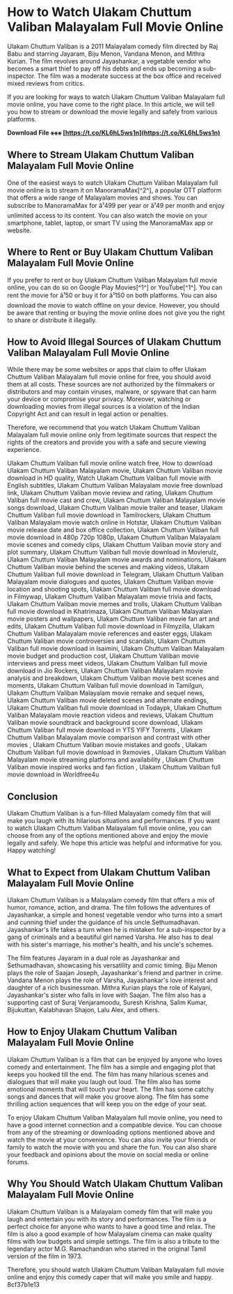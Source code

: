 
 
# How to Watch Ulakam Chuttum Valiban Malayalam Full Movie Online
 
Ulakam Chuttum Valiban is a 2011 Malayalam comedy film directed by Raj Babu and starring Jayaram, Biju Menon, Vandana Menon, and Mithra Kurian. The film revolves around Jayashankar, a vegetable vendor who becomes a smart thief to pay off his debts and ends up becoming a sub-inspector. The film was a moderate success at the box office and received mixed reviews from critics.
 
If you are looking for ways to watch Ulakam Chuttum Valiban Malayalam full movie online, you have come to the right place. In this article, we will tell you how to stream or download the movie legally and safely from various platforms.
 
**Download File ⚹⚹⚹ [https://t.co/KL6hL5ws1n](https://t.co/KL6hL5ws1n)**


 
## Where to Stream Ulakam Chuttum Valiban Malayalam Full Movie Online
 
One of the easiest ways to watch Ulakam Chuttum Valiban Malayalam full movie online is to stream it on ManoramaMax[^2^], a popular OTT platform that offers a wide range of Malayalam movies and shows. You can subscribe to ManoramaMax for â¹499 per year or â¹49 per month and enjoy unlimited access to its content. You can also watch the movie on your smartphone, tablet, laptop, or smart TV using the ManoramaMax app or website.
 
## Where to Rent or Buy Ulakam Chuttum Valiban Malayalam Full Movie Online
 
If you prefer to rent or buy Ulakam Chuttum Valiban Malayalam full movie online, you can do so on Google Play Movies[^1^] or YouTube[^1^]. You can rent the movie for â¹50 or buy it for â¹150 on both platforms. You can also download the movie to watch offline on your device. However, you should be aware that renting or buying the movie online does not give you the right to share or distribute it illegally.
 
## How to Avoid Illegal Sources of Ulakam Chuttum Valiban Malayalam Full Movie Online
 
While there may be some websites or apps that claim to offer Ulakam Chuttum Valiban Malayalam full movie online for free, you should avoid them at all costs. These sources are not authorized by the filmmakers or distributors and may contain viruses, malware, or spyware that can harm your device or compromise your privacy. Moreover, watching or downloading movies from illegal sources is a violation of the Indian Copyright Act and can result in legal action or penalties.
 
Therefore, we recommend that you watch Ulakam Chuttum Valiban Malayalam full movie online only from legitimate sources that respect the rights of the creators and provide you with a safe and secure viewing experience.
 
Ulakam Chuttum Valiban full movie online watch free,  How to download Ulakam Chuttum Valiban Malayalam movie,  Ulakam Chuttum Valiban movie download in HD quality,  Watch Ulakam Chuttum Valiban full movie with English subtitles,  Ulakam Chuttum Valiban Malayalam movie free download link,  Ulakam Chuttum Valiban movie review and rating,  Ulakam Chuttum Valiban full movie cast and crew,  Ulakam Chuttum Valiban Malayalam movie songs download,  Ulakam Chuttum Valiban movie trailer and teaser,  Ulakam Chuttum Valiban full movie download in Tamilrockers,  Ulakam Chuttum Valiban Malayalam movie watch online in Hotstar,  Ulakam Chuttum Valiban movie release date and box office collection,  Ulakam Chuttum Valiban full movie download in 480p 720p 1080p,  Ulakam Chuttum Valiban Malayalam movie scenes and comedy clips,  Ulakam Chuttum Valiban movie story and plot summary,  Ulakam Chuttum Valiban full movie download in Movierulz,  Ulakam Chuttum Valiban Malayalam movie awards and nominations,  Ulakam Chuttum Valiban movie behind the scenes and making videos,  Ulakam Chuttum Valiban full movie download in Telegram,  Ulakam Chuttum Valiban Malayalam movie dialogues and quotes,  Ulakam Chuttum Valiban movie location and shooting spots,  Ulakam Chuttum Valiban full movie download in Filmywap,  Ulakam Chuttum Valiban Malayalam movie trivia and facts,  Ulakam Chuttum Valiban movie memes and trolls,  Ulakam Chuttum Valiban full movie download in Khatrimaza,  Ulakam Chuttum Valiban Malayalam movie posters and wallpapers,  Ulakam Chuttum Valiban movie fan art and edits,  Ulakam Chuttum Valiban full movie download in Filmyzilla,  Ulakam Chuttum Valiban Malayalam movie references and easter eggs,  Ulakam Chuttum Valiban movie controversies and scandals,  Ulakam Chuttum Valiban full movie download in Isaimini,  Ulakam Chuttum Valiban Malayalam movie budget and production cost,  Ulakam Chuttum Valiban movie interviews and press meet videos,  Ulakam Chuttum Valiban full movie download in Jio Rockers,  Ulakam Chuttum Valiban Malayalam movie analysis and breakdown,  Ulakam Chuttum Valiban movie best scenes and moments,  Ulakam Chuttum Valiban full movie download in Tamilgun,  Ulakam Chuttum Valiban Malayalam movie remake and sequel news,  Ulakam Chuttum Valiban movie deleted scenes and alternate endings,  Ulakam Chuttum Valiban full movie download in Todaypk,  Ulakam Chuttum Valiban Malayalam movie reaction videos and reviews,  Ulakam Chuttum Valiban movie soundtrack and background score download,  Ulakam Chuttum Valiban full movie download in YTS YIFY Torrents ,  Ulakam Chuttum Valiban Malayalam movie comparison and contrast with other movies ,  Ulakam Chuttum Valiban movie mistakes and goofs ,  Ulakam Chuttum Valiban full movie download in 9xmovies ,  Ulakam Chuttum Valiban Malayalam movie streaming platforms and availability ,  Ulakam Chuttum Valiban movie inspired works and fan fiction ,  Ulakam Chuttum Valiban full movie download in Worldfree4u
 
## Conclusion
 
Ulakam Chuttum Valiban is a fun-filled Malayalam comedy film that will make you laugh with its hilarious situations and performances. If you want to watch Ulakam Chuttum Valiban Malayalam full movie online, you can choose from any of the options mentioned above and enjoy the movie legally and safely. We hope this article was helpful and informative for you. Happy watching!
  
## What to Expect from Ulakam Chuttum Valiban Malayalam Full Movie Online
 
Ulakam Chuttum Valiban is a Malayalam comedy film that offers a mix of humor, romance, action, and drama. The film follows the adventures of Jayashankar, a simple and honest vegetable vendor who turns into a smart and cunning thief under the guidance of his uncle Sethumadhavan. Jayashankar's life takes a turn when he is mistaken for a sub-inspector by a gang of criminals and a beautiful girl named Varsha. He also has to deal with his sister's marriage, his mother's health, and his uncle's schemes.
 
The film features Jayaram in a dual role as Jayashankar and Sethumadhavan, showcasing his versatility and comic timing. Biju Menon plays the role of Saajan Joseph, Jayashankar's friend and partner in crime. Vandana Menon plays the role of Varsha, Jayashankar's love interest and daughter of a rich businessman. Mithra Kurian plays the role of Kalyani, Jayashankar's sister who falls in love with Saajan. The film also has a supporting cast of Suraj Venjaramoodu, Suresh Krishna, Salim Kumar, Bijukuttan, Kalabhavan Shajon, Lalu Alex, and others.
 
## How to Enjoy Ulakam Chuttum Valiban Malayalam Full Movie Online
 
Ulakam Chuttum Valiban is a film that can be enjoyed by anyone who loves comedy and entertainment. The film has a simple and engaging plot that keeps you hooked till the end. The film has many hilarious scenes and dialogues that will make you laugh out loud. The film also has some emotional moments that will touch your heart. The film has some catchy songs and dances that will make you groove along. The film has some thrilling action sequences that will keep you on the edge of your seat.
 
To enjoy Ulakam Chuttum Valiban Malayalam full movie online, you need to have a good internet connection and a compatible device. You can choose from any of the streaming or downloading options mentioned above and watch the movie at your convenience. You can also invite your friends or family to watch the movie with you and share the fun. You can also share your feedback and opinions about the movie on social media or online forums.
 
## Why You Should Watch Ulakam Chuttum Valiban Malayalam Full Movie Online
 
Ulakam Chuttum Valiban is a Malayalam comedy film that will make you laugh and entertain you with its story and performances. The film is a perfect choice for anyone who wants to have a good time and relax. The film is also a good example of how Malayalam cinema can make quality films with low budgets and simple settings. The film is also a tribute to the legendary actor M.G. Ramachandran who starred in the original Tamil version of the film in 1973.
 
Therefore, you should watch Ulakam Chuttum Valiban Malayalam full movie online and enjoy this comedy caper that will make you smile and happy.
 8cf37b1e13
 
